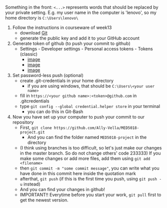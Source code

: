 Something in the front: `<...>` represents words that should be replaced by your private setting. E.g. my user name in the computer is 'lenovo', so my home directory is `C:\Users\lenovo\`

1. Follow the instructions in courseware of week13
	- download [Git](https://git-scm.com)
	- generate the public key and add it to your GitHub account
2. Generate token of github (to push your commit to github)
	- Settings - Developer settings - Personal access tokens - Tokens (classic)
		- [image](assets\Snipaste_2022-12-22_19-54-20.png)
		- [image](assets\Snipaste_2022-12-22_19-52-38.png)
		- [image](assets\Snipaste_2022-12-22_19-52-04.png)
3. Set password-less push (optional)
	- create .git-credentials in your home directory
		- if you are using windows, that should be `C:\Users\<your user name>`
	- fill in `https://<your github name>:<token>@github.com` in .gitcredentials
	- type `git config --global credential.helper store` in your terminal
		- you can do this in Git-Bash
4. Now you have set up your computer to push your commit to our repository
	- First, `git clone https://github.com/Ally-Vella/MED5018-project.git`
		- And you can find the folder named `MED5018-project` in the directory
	- (I think using branches is too difficult, so let's just make our changes in the master branch. So do not change others' code 233333) If you make some changes or add more files, add them using `git add <filename>`
	- then `git commit -m "some commit message"`, you can write what you have done in this commit here inside the quotation mark
	- afterthat, `git push` (if this is the first time you push, using `git push -u` instead)
	- And you can find your changes in github!
	- IMPORTANT!! Everytime before you start your work, `git pull` first to get the newest version.
